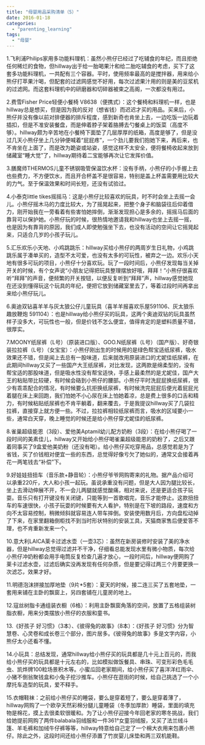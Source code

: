 ```yaml
---
title: "母婴用品采购清单（5）"
date: 2016-01-18
categories: 
  - "parenting_learning"
tags: 
  - "母婴"
---
```


1.飞利浦Philips家用多功能料理机：虽然小熊仔已经过了吃辅食的年纪，而且拒绝任何稀烂的食物，但hillway出于给一胎喝果汁和给二胎吃辅食的考虑，买下了这套多功能料理机，一共配有三个容器。平时，使用频率最高的是搅拌器，用来给小熊仔打苹果汁喝，但配套的过滤网感觉不好用，每次过滤果汁用的则是美的豆浆机的过滤网。而这套料理机中的研磨器和切碎器被束之高阁，一次都没有用过。

2.费雪Fisher Price轻便小餐椅 V8638（便携式）：这个餐椅和料理机一样，也是hillway总是想买，但是因为我的反对（想省钱）而迟迟才买的用品。买来后，小熊仔并没有像以前对排便器的排斥程度，感到新奇也肯坐上去，一边吃饭一边玩着插扣，但是不准安装餐盘，而是伸着脖子架着胳膊去勺餐桌上的饭菜（高度不够）。hillway颇为辛苦地在小餐椅下面垫了几层厚厚的纸箱，高度是够了，但是没过几天小熊仔坐上几分钟便喊着“屁屁疼”，一个劲儿要我们抱她下来，再后来，也不肯坐在上面了，而是改为跪姿或站姿，感觉这样不太安全，便将餐椅收起来放到储藏室“睡大觉”了，hillway期待着二宝能够再次让它发挥价值。

3.膳魔师THERMOS儿童不锈钢吸管保温饮水杯：没有手柄，小熊仔的小手握上去也些费力，不方便饮水，而且开合杯盖不是很容易，特别是盖上杯盖需要用比较大的力气。至于保温效果和时间长短，还没有试验过。

4.小泰克little tikes摇摇马：这是小熊仔比较喜欢的玩具，时不时会坐上去摇一会儿。小熊仔摇木马的力度比较大，为了摇晃起来，把整个身子和脑袋往后仰着借力，刚开始我在一旁看着有些害怕她摔倒，渐渐发现担心是多余的，摇摇马后面的靠背可以保护她。小熊仔玩的时候，很热情地邀请我和hillway也坐上去摇一摇，也是因为有靠背的原因，我们成人即使勉强坐下去，也没有活动的空间让它摇晃起来，只适合几岁的小孩子玩儿。

5.汇乐欢乐小天地、小鸡跳跳乐：hillway买给小熊仔的两周岁生日礼物，小鸡跳跳乐属于凑单买的，造型不太可爱，也没有太多的可玩性，被弃之一边。欢乐小天地有很多可玩的项目，小熊仔十分喜欢玩。玩了一段时间后，小熊仔发现每当关掉开关的时候，有个女声说“小朋友记得把玩具整理摆放好哦，拜拜！”小熊仔很喜欢听“拜拜”的声音，便频繁的开关按钮，以便反复听到“拜拜”声，hillway感觉她现在还没到懂得玩这个玩具的年纪，便把它放到储藏室里去了，等着过段时间再拿出来给小熊仔玩儿。

6.奥迪双钻喜羊羊与灰太狼公仔儿童玩具（喜羊羊报喜欢乐屋591106、灰太狼乐趣放鞭炮 591104）：也是hillway给小熊仔买的玩具，这两个奥迪双钻的玩具虽然样子没多大，可玩性也一般，但是价钱不怎么便宜，值得肯定的是塑料质量不错，很厚实。

7.MOONY纸尿裤（L号）（原装进口版）、GOO.N纸尿裤（L号）（国产版）、好奇银装拉拉裤（L号）（女宝宝）：小熊仔刚出生的时候用的是绿色帮宝适纸尿裤，吸水效果还不错，但是闻上去总有一股味道，后来就改用原装进口的尤妮佳纸尿裤，在此期间hillway又买了一些国产大王纸尿裤，对比发现，这两款是绵柔型的，没有帮宝适的那股味道，但是吸水性没有帮宝适快，手感上最柔然的是尤妮佳，国产大王的粘贴带比较硬，有时候会硌到小熊仔的腰部。小熊仔平时洗屁屁换纸尿裤，很少有乖乖配合的情况，有时候要么抗拒换纸尿裤，有时候洗完屁屁后便光着屁屁光着腿在床上来回跑，我们怕她不小心尿在床上怕她着凉，总是费上很多的口舌和精力，有时候粘贴纸尿裤也不肯平躺着，翻来覆去，于是我提议hillway买了几袋拉拉裤，直接穿上就方便一些。不过，拉拉裤相较纸尿裤而言，吸水的区域要小一些，通常白天穿，晚上睡觉的时候还是给小熊仔穿尤妮佳的纸尿裤。

8.雀巢超级能恩（3段）、爱他美Aptamil幼儿配方奶粉（3段）：在给小熊仔喝了一段时间的美素佳儿，hillway又开始给小熊仔喝雀巢超级能恩的奶粉了，之后又跟着同事买了9盒爱他美奶粉（还没有喝）。给小熊仔买吃穿用品，总感觉若是为了省钱，买了价钱相对便宜一些的东西，总觉得好像亏欠了她似的，通常又会接着再花一两笔钱去“补偿”下。

9.好娃娃扭扭车（音乐款+静音轮）：小熊仔爷爷网购寄来的礼物。据产品介绍可以承重220斤，大人和小孩一起玩。虽说承重没有问题，但是大人因为腿比较长，坐上去滑动伸展不开，不一会儿两腿就感觉酸痛，相对来说，还是更适合孩子玩耍。音乐只有打开键没有关闭键，只能等到一首歌唱完，音乐才能停止。这款扭扭车的车速很快，小孩子玩耍的时候要有大人看护，特别是在下坡的路段，速度和方向不太容易控制，稍微倾斜就容易连人带车摔倒。安装使用数月后，方向盘松动掉了下来，在家里翻箱倒柜找不到当时形状特别的安装工具，天猫商家售后便爱答不理，也不肯重新发来一个。

10.意大利LAICA莱卡过滤水壶（一壶3芯）：虽然在新房装修时安装了美的净水器，但是hillway总觉得过滤并不干净，仔细看总能发现水里有微小物质，每次给小熊仔冲奶粉都会用手电筒反复检查几遍才放心，一段时间后，hillway便网购了莱卡过滤水壶，过滤后确实没再发现有任何杂质，但是要记得过两三个月要更换一次滤芯，效果才好。

11.明德泡沫拼接加厚地垫（9片\*5套）：夏天的时候，接二连三买了五套地垫，一套用来铺在主卧的飘窗上，另四套铺在儿童房的地上。

12.寇丝树脂卡通组装衣橱（6格）：利用主卧飘窗角落的空间，放置了五格组装树脂衣橱，用来分类摆放小熊仔的衣服和童书。

13.《好孩子 好习惯》（3本）、《彼得兔的故事》（8本）：《好孩子 好习惯》分为智慧卷、心灵卷和成长卷三个部分，图片居多。《彼得兔的故事》多是文字内容，小熊仔太小还看不懂。

14.小玩具：总结发现，通常hillway给小熊仔买的玩具都是几十元上百元的，而我给小熊仔买的玩具都是十元左右的，比如模拟做饭餐具、串珠、可变形彩色毛毛虫、凯烨牌100粒场景积木等。小蜜瓜回老家期间，给小熊仔买了喜洋洋红雨伞、小猪不倒翁聚钱盒和小兔子挖沙推车。小熊仔在逛街的时候，给自己挑选了一个小摩托车造型的玩具，爱不释手。

15.衣帽鞋袜：之前给小熊仔买的睡袋，要么是穿着短了，要么是穿着薄了，hillway网购了一个欧孕天然彩棉分腿儿童睡袋（冬季加厚款）睡袋，里面的填充物是棉花，摸上去很柔软很暖和。为了让小熊仔迎接今年回老家的寒冬挑战，我们给她提前网购了两件balabala羽绒服和一件361°女童羽绒服，又买了法兰绒斗篷、羊毛裤和加绒牛仔裤等等，hillway特意给自己定了一个棉大衣用来包裹小熊仔。除此之外，这段时间还给小熊仔添置了竹炭婴儿床垫和两三双机能鞋。
